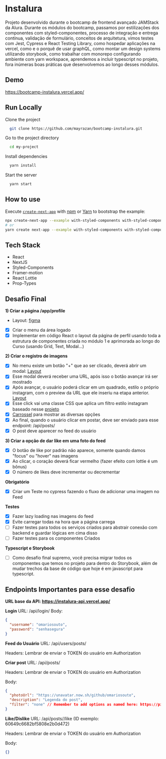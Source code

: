 # Instalura

Projeto desenvolvido durante o bootcamp de frontend avançado JAMStack da Alura.
Durante os módulos do bootcamp, passamos por estilizações dos componentes com styled-componentes, processo de integração e entrega contínua, validação de formulário, conceitos de arquitetura, vimos testes com Jest, Cypress e React Testing Library, como hospedar aplicações na vercel, como e o porquê de usar graphQL, como montar um design systems utilizando storybook, como trabalhar com monorepo configurando ambiente com yarn workspace, aprendemos a incluir typescript no projeto, fora inúmeras boas práticas que desenvolvemos ao longo desses módulos.

## Demo

https://bootcamp-instalura.vercel.app/

## Run Locally

Clone the project

```bash
  git clone https://github.com/mayrazan/bootcamp-instalura.git
```

Go to the project directory

```bash
  cd my-project
```

Install dependencies

```bash
  yarn install
```

Start the server

```bash
  yarn start
```

## How to use

Execute [`create-next-app`](https://github.com/vercel/next.js/tree/canary/packages/create-next-app) with [npm](https://docs.npmjs.com/cli/init) or [Yarn](https://yarnpkg.com/lang/en/docs/cli/create/) to bootstrap the example:

```bash
npx create-next-app --example with-styled-components with-styled-components-app
# or
yarn create next-app --example with-styled-components with-styled-components-app
```

## Tech Stack

- React
- NextJS
- Styled-Components
- Framer-motion
- React Lottie
- Prop-Types

## Desafio Final

**1) Criar a página /app/profile**

- Layout: [figma](https://www.figma.com/file/VkYdIpElN9qdnCfoZ2iwXG/Instalura?node-id=0%3A1)

- [x] Criar o menu da área logado
- [x] Implementar em código React o layout da página de perfil usando toda a estrutura de componentes criada no módulo 1 e aprimorada ao longo do Curso (usando Grid, Text, Modal...)

**2) Criar o registro de imagens**

- [x] No menu existe um botão "+" que ao ser clicado, deverá abrir um modal: [Layout](https://www.figma.com/file/VkYdIpElN9qdnCfoZ2iwXG/Instalura?node-id=81%3A1123)
- [x] Esse modal deverá receber uma URL, após isso o botão avançar irá ser mostrado
- [x] Após avançar, o usuário poderá clicar em um quadrado, estilo o próprio instagram, com o preview da URL que ele inseriu na etapa anterior.
      [Layout](https://www.figma.com/file/VkYdIpElN9qdnCfoZ2iwXG/Instalura?node-id=81%3A1418)
- [x] Esse click vai uma classe CSS que aplica um filtro estilo instagram baseado nesse [projeto](https://picturepan2.github.io/instagram.css/)
- [x] [Carrossel](https://css-tricks.com/css-only-carousel/) para mostrar as diversas opções
- [x] Ao final, quando o usuário clicar em postar, deve ser enviado para esse endpoint: /api/posts/
- [x] O post deve aparecer no feed do usuário

**3) Criar a opção de dar like em uma foto do feed**

- [x] O botão de like por padrão não aparece, somente quando damos "focus" ou "hover" nas imagens
- [x] Ao clicar, o coração deverá ficar vermelho (fazer efeito com lottie é um bônus)
- [x] O número de likes deve incrementar ou decrementar

**Obrigatório**

- [x] Criar um Teste no cypress fazendo o fluxo de adicionar uma imagem no Feed

**Testes**

- [x] Fazer lazy loading nas imagens do feed
- [x] Evite carregar todas na hora que a página carrega
- [ ] Fazer testes para todos os serviços criados para abstrair conexão com backend e guardar lógicas em cima disso
- [ ] Fazer testes para os componentes Criados

**Typescript e Storybook**

- [ ] Como desafio final supremo, você precisa migrar todos os componentes que temos no projeto para dentro do Storybook, além de mudar trechos da base de código que hoje é em javascript para typescript.

## Endpoints Importantes para esse desafio

**URL base da API: https://instalura-api.vercel.app/**

**Login**
URL: /api/login/
Body:

```json
{
  "username": "omariosouto",
  "password": "senhasegura"
}
```

**Feed do Usuário**
URL: /api/users/posts/

Headers: Lembrar de enviar o TOKEN do usuário em Authorization

**Criar post**
URL: /api/posts/

Headers: Lembrar de enviar o TOKEN do usuário em Authorization

Body:

```json
{
  "photoUrl": "https://unavatar.now.sh/github/omariosouto",
  "description": "Legenda do post",
  "filter": "none" // Remember to add options as named here: https://picturepan2.github.io/instagram.css/
}
```

**Like/Dislike**
URL: /api/posts/<ID>/like (ID exemplo: 60649c6682bf5808e2b0d472)

Headers: Lembrar de enviar o TOKEN do usuário em Authorization

Body:

```json
{}
```
